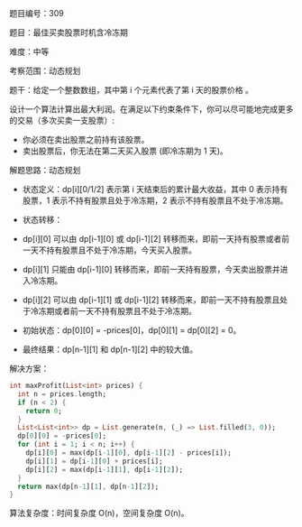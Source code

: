 题目编号：309

题目：最佳买卖股票时机含冷冻期

难度：中等

考察范围：动态规划

题干：给定一个整数数组，其中第 i 个元素代表了第 i 天的股票价格 。​

设计一个算法计算出最大利润。在满足以下约束条件下，你可以尽可能地完成更多的交易（多次买卖一支股票）:

- 你必须在卖出股票之前持有该股票。
- 卖出股票后，你无法在第二天买入股票 (即冷冻期为 1 天)。

解题思路：动态规划

- 状态定义：dp[i][0/1/2] 表示第 i 天结束后的累计最大收益，其中 0 表示持有股票，1 表示不持有股票且处于冷冻期，2 表示不持有股票且不处于冷冻期。
- 状态转移：

- dp[i][0] 可以由 dp[i-1][0] 或 dp[i-1][2] 转移而来，即前一天持有股票或者前一天不持有股票且不处于冷冻期，今天买入股票。
- dp[i][1] 只能由 dp[i-1][0] 转移而来，即前一天持有股票，今天卖出股票并进入冷冻期。
- dp[i][2] 可以由 dp[i-1][1] 或 dp[i-1][2] 转移而来，即前一天不持有股票且处于冷冻期或者前一天不持有股票且不处于冷冻期。

- 初始状态：dp[0][0] = -prices[0]，dp[0][1] = dp[0][2] = 0。
- 最终结果：dp[n-1][1] 和 dp[n-1][2] 中的较大值。

解决方案：

```dart
int maxProfit(List<int> prices) {
  int n = prices.length;
  if (n < 2) {
    return 0;
  }
  List<List<int>> dp = List.generate(n, (_) => List.filled(3, 0));
  dp[0][0] = -prices[0];
  for (int i = 1; i < n; i++) {
    dp[i][0] = max(dp[i-1][0], dp[i-1][2] - prices[i]);
    dp[i][1] = dp[i-1][0] + prices[i];
    dp[i][2] = max(dp[i-1][1], dp[i-1][2]);
  }
  return max(dp[n-1][1], dp[n-1][2]);
}
```

算法复杂度：时间复杂度 O(n)，空间复杂度 O(n)。